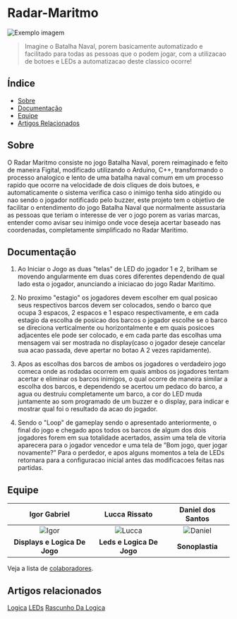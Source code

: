 # Radar-Maritmo

<img src="imagem.png" alt="Exemplo imagem">

> Imagine o Batalha Naval, porem basicamente automatizado e facilitado para todas as pessoas que o podem jogar, com a utilizacao de botoes e LEDs a automatizacao deste classico ocorre!

## Índice

- [Sobre](#sobre)
- [Documentação](#documentação)
- [Equipe](#equipe)
- [Artigos Relacionados](#artigos-relacionados)


## Sobre
 O Radar Maritmo consiste no jogo Batalha Naval, porem reimaginado e feito de maneira Figital, modificado utilizando o Arduino, C++, transformando o processo analogico e lento de uma batalha naval comum em um processo rapido que
 ocorre na velocidade de dois cliques de dois butoes, e automaticamente o sistema verifica caso o inimigo tenha sido atingido ou nao sendo o jogador notificado pelo buzzer, este projeto tem o objetivo de facilitar o entendimento
 do jogo Batalha Naval que normalmente assustaria as pessoas que teriam o interesse de ver o jogo porem as varias marcas, entender como avisar seu inimigo onde voce deseja acertar baseado nas coordenadas, completamente simplificado no Radar Maritimo.


## Documentação
1. Ao Iniciar o Jogo as duas "telas" de LED do jogador 1 e 2, brilham se movendo angularmente em duas cores diferentes dependendo de qual lado esta o jogador, anunciando a iniciacao do jogo Radar Maritimo.

2. No proximo "estagio" os jogadores devem escolher em qual posicao seus respectivos barcos devem ser colocados, sendo o barco que ocupa 3 espacos, 2 espacos e 1 espaco respectivamente, e em cada estagio da escolha de posicao dos barcos o jogador escolhe se o barco se direciona verticalmente ou horizontalmente e em quais posicoes adjacentes ele pode ser colocado, e em cada parte das escolhas uma mensagem vai ser mostrada no display(caso o jogador deseje cancelar sua acao passada, deve apertar no botao A 2 vezes rapidamente).

3. Apos as escolhas dos barcos de ambos os jogadores o verdadeiro jogo comeca onde as rodadas ocorrem em quais ambos os jogadores tentam acertar e eliminar os barcos inimigos, o qual ocorre de maneira similar a escolha dos barcos, e dependendo se acertou um pedaco do barco, a agua ou destruiu completamente um barco, a cor do LED muda juntamente ao som programado de um buzzer e o display, para indicar e mostrar qual foi o resultado da acao do jogador.

4. Sendo o "Loop" de gameplay sendo o apresentado anteriormente, o final do jogo e chegado apos todos os barcos de algum dos dois jogadores forem em sua totalidade acertados, assim uma tela de vitoria aparecera para o jogador vencedor e uma tela de ”Bom jogo, quer jogar novamente?” Para o perdedor, e apos alguns momentos a tela de LEDs retornara para a configuracao inicial antes das modificacoes feitas nas partidas.



## Equipe 

|                 **Igor Gabriel**                  |                    **Lucca Rissato**                    |                   **Daniel dos Santos**                   |          
| :------------------------------------------------: | :------------------------------------------------------: | :--------------------------------------------------: | 
| ![Igor](https://avatars.githubusercontent.com/u/107767224?v=4) | ![Lucca]() | ![Daniel](https://avatars.githubusercontent.com/u/210912757?v=4) | 
|           **Displays e Logica De Jogo**           |              **Leds e Logica De Jogo**               |     **Sonoplastia**      |             

Veja a lista de [colaboradores](https://github.com/luccarissato/Radar-Maritimo/graphs/contributors).

## Artigos relacionados
[Logica](https://www.canva.com/design/DAGmTMpjgZU/M6ENvyQbRjVcPlpwgezG6w/edit)
[LEDs](https://docs.google.com/document/d/1Sy9DZSqPzpIKdoNRvKYAcvU3oX75fMmVJiSy4DJXtCE/edit?tab=t.0)
[Rascunho Da Logica](https://docs.google.com/document/d/1cCqNBBMvbgPbsKnjYv-kbeMVeqmdhjC4WygrdKPP7Q8/edit?tab=t.0)

